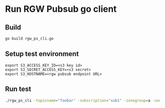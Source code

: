 # Run RGW Pubsub go client

## Build

```bash
go build rgw_ps_cli.go
```

## Setup test environment

```console
export S3_ACCESS_KEY_ID=<s3 key id>
export S3_SECRET_ACCESS_KEY=<s3 secret>
export S3_HOSTNAME=<rgw pubsub endpoint URL>
```
## Run test

```bash
./rgw_ps_cli -topicname="foobar" -subscription="sub1" -zonegroup=a -username="rgwtest" -cleanup=true -v 10
```
